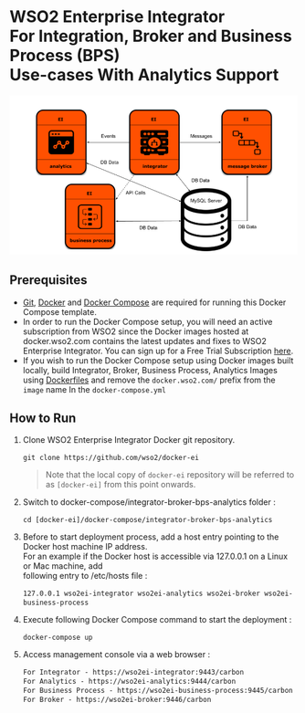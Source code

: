 # WSO2 Enterprise Integrator <br> For Integration, Broker and Business Process (BPS) <br> Use-cases With Analytics Support

![alt tag](deployment-diagram.png)

## Prerequisites

  * [Git](https://git-scm.com/book/en/v2/Getting-Started-Installing-Git), [Docker](https://www.docker.com/get-docker) and [Docker Compose](https://docs.docker.com/compose/install/#install-compose) are required for running this Docker Compose template.
  * In order to run the Docker Compose setup, you will need an active subscription from WSO2 since the 
    Docker images hosted at docker.wso2.com contains the latest updates and fixes to WSO2 Enterprise Integrator. You
    can sign up for a Free Trial Subscription [here](https://wso2.com/free-trial-subscription).
  * If you wish to run the Docker Compose setup using Docker images built locally, build Integrator, Broker, Business Process,
   Analytics Images using [Dockerfiles](../../dockerfiles/README.md) and remove the `docker.wso2.com/` prefix from the `image` name In the `docker-compose.yml`
            
## How to Run

  1. Clone WSO2 Enterprise Integrator Docker git repository.
     ```
     git clone https://github.com/wso2/docker-ei
     ```
     > Note that the local copy of `docker-ei` repository will be referred to as `[docker-ei]` from this point onwards.

  2. Switch to docker-compose/integrator-broker-bps-analytics folder :
     ```
     cd [docker-ei]/docker-compose/integrator-broker-bps-analytics
     ```

  3. Before to start deployment process, add a host entry pointing to the Docker host machine IP address. <br>
     For an example if the Docker host is accessible via 127.0.0.1 on a Linux or Mac machine, add <br>
     following entry to /etc/hosts file :
     ```
     127.0.0.1 wso2ei-integrator wso2ei-analytics wso2ei-broker wso2ei-business-process
     ```
               
  4. Execute following Docker Compose command to start the deployment :
     ```
     docker-compose up
     ```
     
  5. Access management console via a web browser :

     ```
     For Integrator - https://wso2ei-integrator:9443/carbon
     For Analytics - https://wso2ei-analytics:9444/carbon
     For Business Process - https://wso2ei-business-process:9445/carbon
     For Broker - https://wso2ei-broker:9446/carbon
     ```
